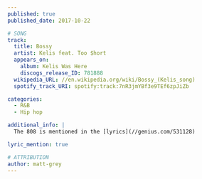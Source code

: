```yaml
---
published: true
published_date: 2017-10-22

# SONG
track:
  title: Bossy
  artist: Kelis feat. Too $hort
  appears_on:
    album: Kelis Was Here
    discogs_release_ID: 781888
  wikipedia_URL: //en.wikipedia.org/wiki/Bossy_(Kelis_song)
  spotify_track_URI: spotify:track:7nR3jmYBf3e9TEf6zpJiZb

categories:
  - R&B
  - Hip hop

additional_info: |
  The 808 is mentioned in the [lyrics](//genius.com/531128)

lyric_mention: true

# ATTRIBUTION
author: matt-grey
---
```

